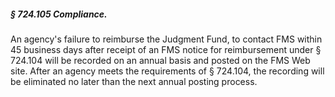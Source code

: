 ##### § 724.105 Compliance. #####

An agency's failure to reimburse the Judgment Fund, to contact FMS within 45 business days after receipt of an FMS notice for reimbursement under § 724.104 will be recorded on an annual basis and posted on the FMS Web site. After an agency meets the requirements of § 724.104, the recording will be eliminated no later than the next annual posting process.